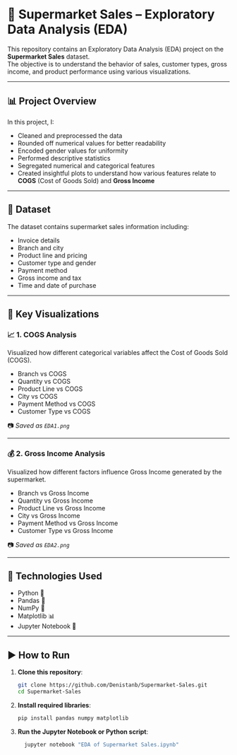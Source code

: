 # 🛒 Supermarket Sales – Exploratory Data Analysis (EDA)

This repository contains an Exploratory Data Analysis (EDA) project on the **Supermarket Sales** dataset.  
The objective is to understand the behavior of sales, customer types, gross income, and product performance using various visualizations.

---

## 📊 Project Overview

In this project, I:
- Cleaned and preprocessed the data
- Rounded off numerical values for better readability
- Encoded gender values for uniformity
- Performed descriptive statistics
- Segregated numerical and categorical features
- Created insightful plots to understand how various features relate to **COGS** (Cost of Goods Sold) and **Gross Income**

---

## 📂 Dataset

The dataset contains supermarket sales information including:
- Invoice details
- Branch and city
- Product line and pricing
- Customer type and gender
- Payment method
- Gross income and tax
- Time and date of purchase

---

## 📌 Key Visualizations

### 📈 1. COGS Analysis
Visualized how different categorical variables affect the Cost of Goods Sold (COGS).

- Branch vs COGS
- Quantity vs COGS
- Product Line vs COGS
- City vs COGS
- Payment Method vs COGS
- Customer Type vs COGS

📷 _Saved as `EDA1.png`_

---

### 💰 2. Gross Income Analysis
Visualized how different factors influence Gross Income generated by the supermarket.

- Branch vs Gross Income
- Quantity vs Gross Income
- Product Line vs Gross Income
- City vs Gross Income
- Payment Method vs Gross Income
- Customer Type vs Gross Income

📷 _Saved as `EDA2.png`_

---

## 🧰 Technologies Used

- Python 🐍
- Pandas 🐼
- NumPy 🔢
- Matplotlib 📊
- Jupyter Notebook 📓

---

## ▶️ How to Run

1. **Clone this repository**:
   ```bash
   git clone https://github.com/Denistanb/Supermarket-Sales.git
   cd Supermarket-Sales
2. **Install required libraries**:
   ```bash
   pip install pandas numpy matplotlib
3. **Run the Jupyter Notebook or Python script**:
   ```bash
     jupyter notebook "EDA of Supermarket Sales.ipynb"
